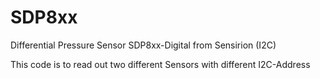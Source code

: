# SDP8xx
Differential Pressure Sensor SDP8xx-Digital from Sensirion (I2C)

This code is to read out two different Sensors with different I2C-Address

